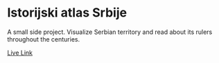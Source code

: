 # Istorijski atlas Srbije

A small side project. Visualize Serbian territory and read about its rulers throughout the centuries.

[Live Link](https://markof94.github.io/velika-srbija/)
